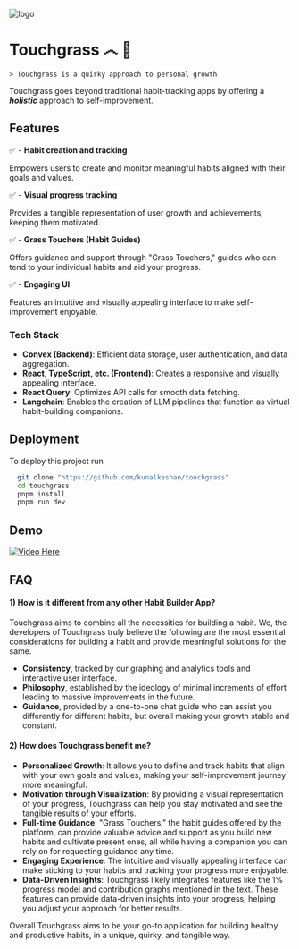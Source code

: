 
![logo](https://github.com/kunalkeshan/touchgrass/assets/98768417/8364263d-b91c-4773-b954-2055935469bd)

# Touchgrass ෴ 🌿

    > Touchgrass is a quirky approach to personal growth

Touchgrass goes beyond traditional habit-tracking apps by offering a ***holistic*** approach to self-improvement.


## Features


✅ - **Habit creation and tracking**

Empowers users to create and monitor meaningful habits aligned with their goals and values.

✅ - **Visual progress tracking**

Provides a tangible representation of user growth and achievements, keeping them motivated.

✅ - **Grass Touchers (Habit Guides)**

Offers guidance and support through "Grass Touchers," guides who can tend to your individual habits and aid your progress.

✅ - **Engaging UI**

Features an intuitive and visually appealing interface to make self-improvement enjoyable.

### Tech Stack

- **Convex (Backend)**: Efficient data storage, user authentication, and data aggregation.
- **React, TypeScript, etc. (Frontend)**: Creates a responsive and visually appealing interface.
- **React Query**: Optimizes API calls for smooth data fetching.
- **Langchain**: Enables the creation of LLM pipelines that function as virtual habit-building companions.
## Deployment

To deploy this project run

```bash
  git clone "https://github.com/kunalkeshan/touchgrass"
  cd touchgrass
  pnpm install
  pnpm run dev
```


## Demo

[![Video Here](https://github.com/kunalkeshan/touchgrass/assets/98768417/b61fa459-4c28-418a-a766-606986bc330c)](https://www.youtube.com/watch?v=1P7Qr_x83Pw)



## FAQ

#### 1) How is it different from any other Habit Builder App?

Touchgrass aims to combine all the necessities for building a habit. We, the developers of Touchgrass truly believe the following are the most essential considerations for building a habit and provide meaningful solutions for the same.
- **Consistency**, tracked by our graphing and analytics tools and interactive user interface.
- **Philosophy**, established by the ideology of minimal increments of effort leading to massive improvements in the future.
- **Guidance**, provided by a one-to-one chat guide who can assist you differently for different habits, but overall making your growth stable and constant.

#### 2) How does Touchgrass benefit me?

- **Personalized Growth**: It allows you to define and track habits that align with your own goals and values, making your self-improvement journey more meaningful.
- **Motivation through Visualization**: By providing a visual representation of your progress, Touchgrass can help you stay motivated and see the tangible results of your efforts.
- **Full-time Guidance**: "Grass Touchers," the habit guides offered by the platform, can provide valuable advice and support as you build new habits and cultivate present ones, all while having a companion you can rely on for requesting guidance any time.
- **Engaging Experience**: The intuitive and visually appealing interface can make sticking to your habits and tracking your progress more enjoyable.
- **Data-Driven Insights**: Touchgrass likely integrates features like the 1% progress model and contribution graphs mentioned in the text. These features can provide data-driven insights into your progress, helping you adjust your approach for better results.

Overall Touchgrass aims to be your go-to application for building healthy and productive habits, in a unique, quirky, and tangible way.


